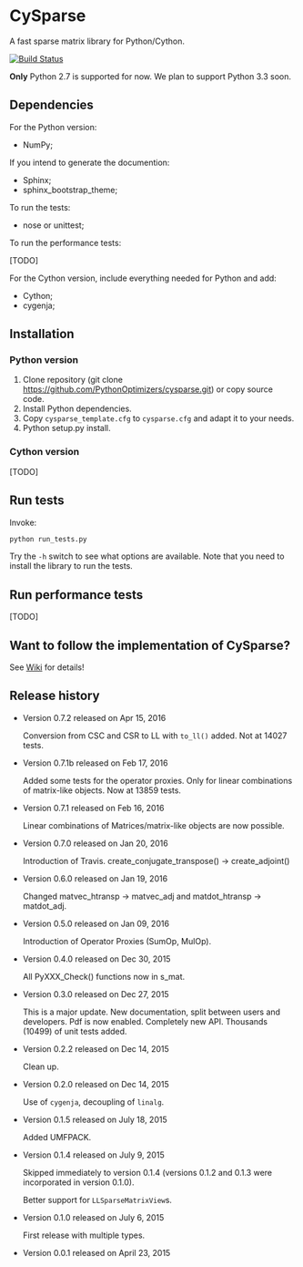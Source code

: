 # CySparse

A fast sparse matrix library for Python/Cython.

[![Build Status](https://travis-ci.com/PythonOptimizers/cysparse.svg?token=ydgwcgKueSZx3k7qYsxd&branch=develop)](https://travis-ci.com/PythonOptimizers/cysparse)


**Only** Python 2.7 is supported for now. We plan to support Python 3.3 soon.
 
## Dependencies

For the Python version:

- NumPy;

If you intend to generate the documention:

- Sphinx;
- sphinx_bootstrap_theme;

To run the tests:

- nose or unittest;

To run the performance tests:

[TODO]

For the Cython version, include everything needed for Python and add:

- Cython;
- cygenja;

## Installation

### Python version

1. Clone repository (git clone https://github.com/PythonOptimizers/cysparse.git) or copy source code.
2. Install Python dependencies.
3. Copy `cysparse_template.cfg` to `cysparse.cfg` and adapt it to your needs.
4. Python setup.py install. 


### Cython version

[TODO]

## Run tests

Invoke:

```bash
python run_tests.py
```

Try the ``-h`` switch to see what options are available. Note that you need to install the library to run the tests.

## Run performance tests

[TODO]

## Want to follow the implementation of CySparse?

See [Wiki](https://github.com/Funartech/cysparse/wiki) for details!

## Release history

- Version 0.7.2 released on Apr 15, 2016

  Conversion from CSC and CSR to LL with `to_ll()` added. Not at 14027 tests.
    
- Version 0.7.1b released on Feb 17, 2016

  Added some tests for the operator proxies. Only for linear combinations of matrix-like objects. Now at 13859 tests.

- Version 0.7.1 released on Feb 16, 2016
  
  Linear combinations of Matrices/matrix-like objects are now possible.
  
- Version 0.7.0 released on Jan 20, 2016

  Introduction of Travis.
  create_conjugate_transpose() -> create_adjoint()
  
- Version 0.6.0 released on Jan 19, 2016

  Changed matvec_htransp -> matvec_adj and matdot_htransp -> matdot_adj.
  
- Version 0.5.0 released on Jan 09, 2016

  Introduction of Operator Proxies (SumOp, MulOp).
    
- Version 0.4.0 released on Dec 30, 2015

  All PyXXX_Check() functions now in s_mat.
  
- Version 0.3.0 released on Dec 27, 2015

  This is a major update.
  New documentation, split between users and developers. Pdf is now enabled.
  Completely new API.
  Thousands (10499) of unit tests added.
  
- Version 0.2.2 released on Dec 14, 2015

  Clean up.
  
- Version 0.2.0 released on Dec 14, 2015

  Use of ``cygenja``, decoupling of ``linalg``.
  
- Version 0.1.5 released on July 18, 2015

  Added UMFPACK.

- Version 0.1.4 released on July 9, 2015

  Skipped immediately to version 0.1.4 (versions 0.1.2 and 0.1.3 were incorporated in version 0.1.0).

  Better support for `LLSparseMatrixView`s.

- Version 0.1.0 released on July 6, 2015

  First release with multiple types.

- Version 0.0.1 released on April 23, 2015

